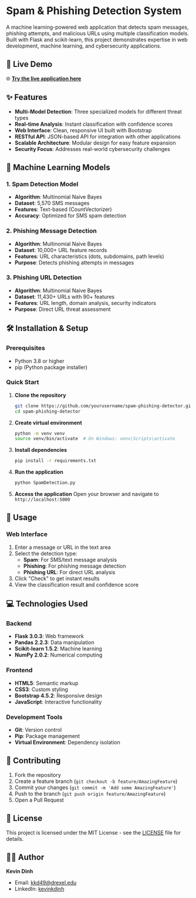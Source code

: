 # Spam & Phishing Detection System

A machine learning-powered web application that detects spam messages, phishing attempts, and malicious URLs using multiple classification models. Built with Flask and scikit-learn, this project demonstrates expertise in web development, machine learning, and cybersecurity applications.

## 🚀 Live Demo

🌐 **[Try the live application here](https://spam-phishing-detector.onrender.com/)**

## ✨ Features

- **Multi-Model Detection**: Three specialized models for different threat types
- **Real-time Analysis**: Instant classification with confidence scores
- **Web Interface**: Clean, responsive UI built with Bootstrap
- **RESTful API**: JSON-based API for integration with other applications
- **Scalable Architecture**: Modular design for easy feature expansion
- **Security Focus**: Addresses real-world cybersecurity challenges

## 🤖 Machine Learning Models

### 1. Spam Detection Model
- **Algorithm**: Multinomial Naive Bayes
- **Dataset**: 5,570 SMS messages
- **Features**: Text-based (CountVectorizer)
- **Accuracy**: Optimized for SMS spam detection

### 2. Phishing Message Detection
- **Algorithm**: Multinomial Naive Bayes
- **Dataset**: 10,000+ URL feature records
- **Features**: URL characteristics (dots, subdomains, path levels)
- **Purpose**: Detects phishing attempts in messages

### 3. Phishing URL Detection
- **Algorithm**: Multinomial Naive Bayes
- **Dataset**: 11,430+ URLs with 90+ features
- **Features**: URL length, domain analysis, security indicators
- **Purpose**: Direct URL threat assessment

## 🛠️ Installation & Setup

### Prerequisites
- Python 3.8 or higher
- pip (Python package installer)

### Quick Start

1. **Clone the repository**
   ```bash
   git clone https://github.com/yourusername/spam-phishing-detector.git
   cd spam-phishing-detector
   ```

2. **Create virtual environment**
   ```bash
   python -m venv venv
   source venv/bin/activate  # On Windows: venv\Scripts\activate
   ```

3. **Install dependencies**
   ```bash
   pip install -r requirements.txt
   ```

4. **Run the application**
   ```bash
   python SpamDetection.py
   ```

5. **Access the application**
   Open your browser and navigate to `http://localhost:5000`

## 📖 Usage

### Web Interface
1. Enter a message or URL in the text area
2. Select the detection type:
   - **Spam**: For SMS/text message analysis
   - **Phishing**: For phishing message detection
   - **Phishing URL**: For direct URL analysis
3. Click "Check" to get instant results
4. View the classification result and confidence score

## 💻 Technologies Used

### Backend
- **Flask 3.0.3**: Web framework
- **Pandas 2.2.3**: Data manipulation
- **Scikit-learn 1.5.2**: Machine learning
- **NumPy 2.0.2**: Numerical computing

### Frontend
- **HTML5**: Semantic markup
- **CSS3**: Custom styling
- **Bootstrap 4.5.2**: Responsive design
- **JavaScript**: Interactive functionality

### Development Tools
- **Git**: Version control
- **Pip**: Package management
- **Virtual Environment**: Dependency isolation

## 🤝 Contributing

1. Fork the repository
2. Create a feature branch (`git checkout -b feature/AmazingFeature`)
3. Commit your changes (`git commit -m 'Add some AmazingFeature'`)
4. Push to the branch (`git push origin feature/AmazingFeature`)
5. Open a Pull Request

## 📄 License

This project is licensed under the MIT License - see the [LICENSE](LICENSE) file for details.

## 👨‍💻 Author

**Kevin Dinh**
- Email: [kkd49@drexel.edu](mailto:kkd49@drexel.edu)
- LinkedIn: [kevinkdinh](https://linkedin.com/in/kevinkdinh)